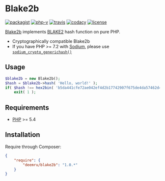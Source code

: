 # Blake2b

[![packagist](https://img.shields.io/packagist/v/deemru/blake2b.svg)](https://packagist.org/packages/deemru/blake2b) [![php-v](https://img.shields.io/packagist/php-v/deemru/blake2b.svg)](https://packagist.org/packages/deemru/blake2b) [![travis](https://img.shields.io/travis/deemru/Blake2b.svg?label=travis)](https://travis-ci.org/deemru/Blake2b) [![codacy](https://img.shields.io/codacy/grade/ef999b411d884a69b0c3f491c76afa7b.svg?label=codacy)](https://app.codacy.com/project/deemru/Blake2b/dashboard) [![license](https://img.shields.io/packagist/l/deemru/blake2b.svg)](https://packagist.org/packages/deemru/blake2b)

[Blake2b](https://github.com/deemru/Blake2b) implements [BLAKE2](https://en.wikipedia.org/wiki/BLAKE_(hash_function)) hash function on pure PHP.

- Cryptographically compatible Blake2b
- If you have PHP >= 7.2 with [Sodium](http://php.net/manual/en/book.sodium.php), please use [`sodium_crypto_generichash()`](http://php.net/manual/en/function.sodium-crypto-generichash.php)

## Usage

```php
$blake2b = new Blake2b();
$hash = $blake2b->hash( 'Hello, world!' );
if( $hash !== hex2bin( 'b5da441cfe72ae042ef4d2b17742907f675de4da57462d4c3609c2e2ed755970' ) )
    exit( 1 );
```

## Requirements

- [PHP](http://php.net) >= 5.4

## Installation

Require through Composer:

```json
{
    "require": {
        "deemru/blake2b": "1.0.*"
    }
}
```
